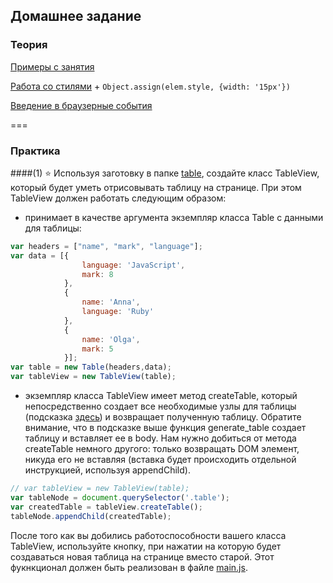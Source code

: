## Домашнее задание

### Теория

[Примеры с занятия](./example.js)

[Работа со стилями](https://learn.javascript.ru/styles-and-classes) + `Object.assign(elem.style, {width: '15px'})`

[Введение в браузерные события](https://learn.javascript.ru/introduction-browser-events)

===
### Практика

####(1) ⭐ Используя заготовку в папке [table](./table), создайте класс TableView, который будет уметь отрисовывать таблицу на странице. При этом TableView должен работать следующим образом:

- принимает в качестве аргумента экземпляр класса Table с данными для таблицы:
```javascript
var headers = ["name", "mark", "language"];
var data = [{
                language: 'JavaScript',
                mark: 8
            },
            {
                name: 'Anna',
                language: 'Ruby'
            },
            {
                name: 'Olga',
                mark: 5
            }];
var table = new Table(headers,data);
var tableView = new TableView(table);
```

- экземпляр класса TableView имеет метод createTable, который непосредственно создает все необходимые узлы для таблицы (подсказка [здесь](https://developer.mozilla.org/en-US/docs/Web/API/Document_Object_Model/Traversing_an_HTML_table_with_JavaScript_and_DOM_Interfaces)) и возвращает полученную таблицу. Обратите внимание, что в подсказке выше функция generate_table создает таблицу и вставляет ее в body. Нам нужно добиться от метода createTable немного другого: только возвращать DOM элемент, никуда его не вставляя (вставка будет происходить отдельной инструкцией, используя appendChild).

```javascript
// var tableView = new TableView(table);
var tableNode = document.querySelector('.table');
var createdTable = tableView.createTable();
tableNode.appendChild(createdTable);
```

После того как вы добились работоспособности вашего класса TableView, используйте кнопку, при нажатии на которую будет создаваться новая таблица на странице вместо старой. Этот фукнкционал должен быть реализован в файле [main.js](./table/main.js).

